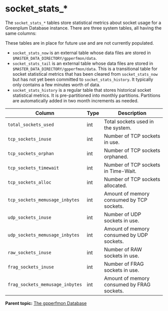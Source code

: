 # socket\_stats\_\* 

The `socket_stats_*` tables store statistical metrics about socket usage for a Greenplum Database instance. There are three system tables, all having the same columns:

These tables are in place for future use and are not currently populated.

-   `socket_stats_now` is an external table whose data files are stored in `$MASTER_DATA_DIRECTORY/gpperfmon/data`.
-   `socket_stats_tail` is an external table whose data files are stored in `$MASTER_DATA_DIRECTORY/gpperfmon/data`. This is a transitional table for socket statistical metrics that has been cleared from `socket_stats_now` but has not yet been committed to `socket_stats_history`. It typically only contains a few minutes worth of data.
-   `socket_stats_history` is a regular table that stores historical socket statistical metrics. It is pre-partitioned into monthly partitions. Partitions are automatically added in two month increments as needed.

|Column|Type|Description|
|------|----|-----------|
|`total_sockets_used`|int|Total sockets used in the system.|
|`tcp_sockets_inuse`|int|Number of TCP sockets in use.|
|`tcp_sockets_orphan`|int|Number of TCP sockets orphaned.|
|`tcp_sockets_timewait`|int|Number of TCP sockets in Time-Wait.|
|`tcp_sockets_alloc`|int|Number of TCP sockets allocated.|
|`tcp_sockets_memusage_inbytes`|int|Amount of memory consumed by TCP sockets.|
|`udp_sockets_inuse`|int|Number of UDP sockets in use.|
|`udp_sockets_memusage_inbytes`|int|Amount of memory consumed by UDP sockets.|
|`raw_sockets_inuse`|int|Number of RAW sockets in use.|
|`frag_sockets_inuse`|int|Number of FRAG sockets in use.|
|`frag_sockets_memusage_inbytes`|int|Amount of memory consumed by FRAG sockets.|

**Parent topic:** [The gpperfmon Database](../gpperfmon/dbref.html)

